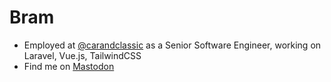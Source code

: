 # Bram

- Employed at [@carandclassic](https://github.com/carandclassic) as a Senior Software Engineer, working on Laravel, Vue.js, TailwindCSS
- Find me on <a rel="me" href="https://tech.lgbt/@bram">Mastodon</a>
